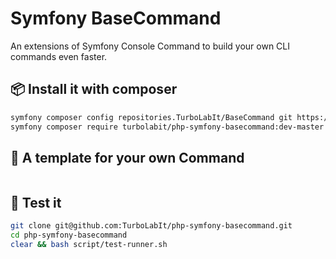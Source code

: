 # Symfony BaseCommand

An extensions of Symfony Console Command to build your own CLI commands even faster.


## 📦 Install it with composer

````bash
symfony composer config repositories.TurboLabIt/BaseCommand git https://github.com/TurboLabIt/php-symfony-basecommand.git
symfony composer require turbolabit/php-symfony-basecommand:dev-master

````


## 🚀 A template for your own Command

```php


````


## 🧪 Test it

````bash
git clone git@github.com:TurboLabIt/php-symfony-basecommand.git
cd php-symfony-basecommand
clear && bash script/test-runner.sh

````
